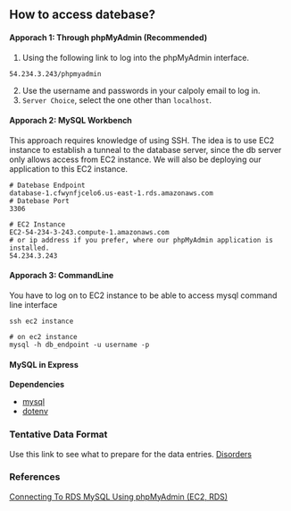 ## How to access datebase?

#### Apporach 1: Through phpMyAdmin (Recommended)

1. Using the following link to log into the phpMyAdmin interface.

```
54.234.3.243/phpmyadmin
```

2. Use the username and passwords in your calpoly email to log in.
3. `Server Choice`, select the one other than `localhost`.

#### Apporach 2: MySQL Workbench

This approach requires knowledge of using SSH. The idea is to use EC2 instance to establish a tunneal to the database server, since the db server only allows access from EC2 instance. We will also be deploying our application to this EC2 instance.

```
# Datebase Endpoint
database-1.cfwynfjcelo6.us-east-1.rds.amazonaws.com
# Datebase Port
3306

# EC2 Instance
EC2-54-234-3-243.compute-1.amazonaws.com
# or ip address if you prefer, where our phpMyAdmin application is installed.
54.234.3.243
```

#### Apporach 3: CommandLine

You have to log on to EC2 instance to be able to access mysql command line interface

```
ssh ec2 instance

# on ec2 instance
mysql -h db_endpoint -u username -p
```

#### MySQL in Express

**Dependencies**

- [mysql](https://www.npmjs.com/package/mysql)
- [dotenv](https://www.npmjs.com/package/mysql)

### Tentative Data Format

Use this link to see what to prepare for the data entries. [Disorders](https://docs.google.com/spreadsheets/d/1muYR-7ORx3vh3DgpiPlZzDNwvdzKJ9aF_BFvDGwp5M0/edit#gid=0)

### References

[Connecting To RDS MySQL Using phpMyAdmin (EC2, RDS)](https://www.youtube.com/watch?v=Bz-4wTGD2_Q)

